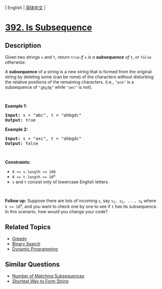 
| English | [简体中文](README.md) |

# [392. Is Subsequence](https://leetcode-cn.com/problems/is-subsequence/)

## Description

<p>Given two strings <code>s</code> and <code>t</code>, return <code>true</code><em> if </em><code>s</code><em> is a <strong>subsequence</strong> of </em><code>t</code><em>, or </em><code>false</code><em> otherwise</em>.</p>

<p>A <strong>subsequence</strong> of a string is a new string that is formed from the original string by deleting some (can be none) of the characters without disturbing the relative positions of the remaining characters. (i.e., <code>&quot;ace&quot;</code> is a subsequence of <code>&quot;<u>a</u>b<u>c</u>d<u>e</u>&quot;</code> while <code>&quot;aec&quot;</code> is not).</p>

<p>&nbsp;</p>
<p><strong>Example 1:</strong></p>
<pre><strong>Input:</strong> s = "abc", t = "ahbgdc"
<strong>Output:</strong> true
</pre><p><strong>Example 2:</strong></p>
<pre><strong>Input:</strong> s = "axc", t = "ahbgdc"
<strong>Output:</strong> false
</pre>
<p>&nbsp;</p>
<p><strong>Constraints:</strong></p>

<ul>
	<li><code>0 &lt;= s.length &lt;= 100</code></li>
	<li><code>0 &lt;= t.length &lt;= 10<sup>4</sup></code></li>
	<li><code>s</code> and <code>t</code> consist only of lowercase English letters.</li>
</ul>

<p>&nbsp;</p>
<strong>Follow up:</strong> Suppose there are lots of incoming <code>s</code>, say <code>s<sub>1</sub>, s<sub>2</sub>, ..., s<sub>k</sub></code> where <code>k &gt;= 10<sup>9</sup></code>, and you want to check one by one to see if <code>t</code> has its subsequence. In this scenario, how would you change your code?

## Related Topics

- [Greedy](https://leetcode-cn.com/tag/greedy)
- [Binary Search](https://leetcode-cn.com/tag/binary-search)
- [Dynamic Programming](https://leetcode-cn.com/tag/dynamic-programming)

## Similar Questions

- [Number of Matching Subsequences](../number-of-matching-subsequences/README_EN.md)
- [Shortest Way to Form String](../shortest-way-to-form-string/README_EN.md)
